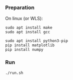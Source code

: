 ### Preparation

On linux (or WLS):

```
sudo apt install make
sudo apt install gcc

sudo apt install python3-pip
pip install matplotlib
pip install numpy
```

### Run

```
./run.sh
```